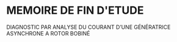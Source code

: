 # MEMOIRE DE FIN D'ETUDE
DIAGNOSTIC PAR ANALYSE DU COURANT D’UNE GÉNÉRATRICE ASYNCHRONE A ROTOR BOBINÉ

